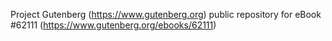 Project Gutenberg (https://www.gutenberg.org) public repository for eBook #62111 (https://www.gutenberg.org/ebooks/62111)
